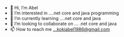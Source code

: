 - 👋 Hi, I’m Abel 
- 👀 I’m interested in ....net core and java programming 
- 🌱 I’m currently learning ....net core and java 
- 💞️ I’m looking to collaborate on ... .net core and java 
- 📫 How to reach me ...kokiabel1986@gmail.com

<!---
kembAB/kembAB is a ✨ special ✨ repository because its `README.md` (this file) appears on your GitHub profile.
You can click the Preview link to take a look at your changes.
--->
